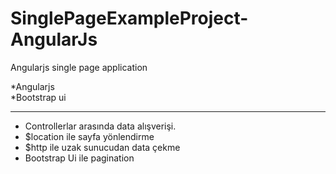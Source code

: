 # SinglePageExampleProject-AngularJs
Angularjs single page application  

  *Angularjs<br>
  *Bootstrap ui

--------------

  * Controllerlar arasında data alışverişi.<br>
  * $location ile sayfa yönlendirme
  * $http ile uzak sunucudan data çekme
  * Bootstrap Ui ile pagination

